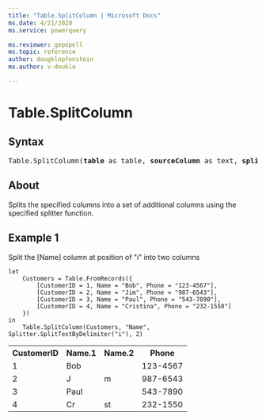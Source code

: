 ```yaml
---
title: "Table.SplitColumn | Microsoft Docs"
ms.date: 4/21/2020
ms.service: powerquery

ms.reviewer: gepopell
ms.topic: reference
author: dougklopfenstein
ms.author: v-douklo

---
```

# Table.SplitColumn

## Syntax

<pre>
Table.SplitColumn(<b>table</b> as table, <b>sourceColumn</b> as text, <b>splitter</b> as function, optional <b>columnNamesOrNumber</b> as any, optional <b>default</b> as any, optional <b>extraColumns</b> as any) as table
</pre> 
  
## About  
Splits the specified columns into a set of additional columns using the specified splitter function.

## Example 1
Split the [Name] column at position of "i" into two columns

```powerquery-m
let 
    Customers = Table.FromRecords({ 
        [CustomerID = 1, Name = "Bob", Phone = "123-4567"], 
        [CustomerID = 2, Name = "Jim", Phone = "987-6543"], 
        [CustomerID = 3, Name = "Paul", Phone = "543-7890"], 
        [CustomerID = 4, Name = "Cristina", Phone = "232-1550"] 
    }) 
in 
    Table.SplitColumn(Customers, "Name", Splitter.SplitTextByDelimiter("i"), 2)
```

<table> <tr> <th>CustomerID</th> <th>Name.1</th> <th>Name.2</th> <th>Phone</th> </tr> <tr> <td>1</td> <td>Bob</td> <td></td> <td>123-4567</td> </tr> <tr> <td>2</td> <td>J</td> <td>m</td> <td>987-6543</td> </tr> <tr> <td>3</td> <td>Paul</td> <td></td> <td>543-7890</td> </tr> <tr> <td>4</td> <td>Cr</td> <td>st</td> <td>232-1550</td> </tr> </table>

